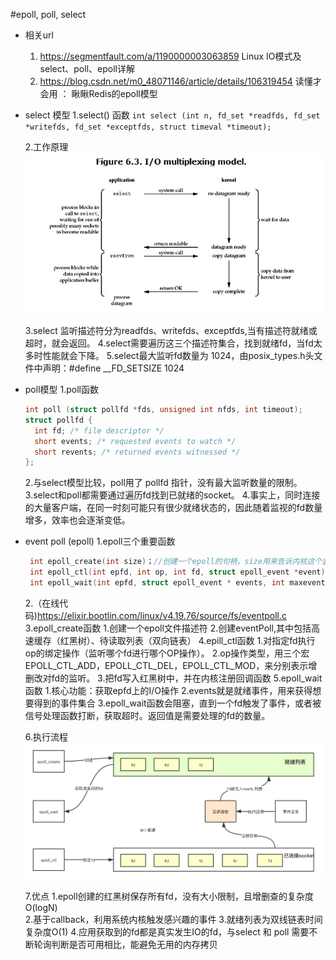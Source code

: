 #epoll, poll, select
- 相关url
  1. https://segmentfault.com/a/1190000003063859
  Linux IO模式及 select、poll、epoll详解
  2. https://blog.csdn.net/m0_48071146/article/details/106319454
  读懂才会用 ： 瞅瞅Redis的epoll模型
  
- select 模型
    1.select() 函数
    ```int select (int n, fd_set *readfds, fd_set *writefds, fd_set *exceptfds, struct timeval *timeout);```
    
    2.工作原理
    ![avatar](../img/1903235121-55c466eb17665_fix732.png)
    
    3.select 监听描述符分为readfds、writefds、exceptfds,当有描述符就绪或超时，就会返回。
    4.select需要遍历这三个描述符集合，找到就绪fd，当fd太多时性能就会下降。
    5.select最大监听fd数量为 1024，由posix_types.h头文件中声明：#define __FD_SETSIZE    1024
    
- poll模型
    1.poll函数
    ```C
    int poll (struct pollfd *fds, unsigned int nfds, int timeout);
    struct pollfd {
      int fd; /* file descriptor */
      short events; /* requested events to watch */
      short revents; /* returned events witnessed */
    };
    ```
    2.与select模型比较，poll用了 pollfd 指针，没有最大监听数量的限制。
    3.select和poll都需要通过遍历fd找到已就绪的socket。
    4.事实上，同时连接的大量客户端，在同一时刻可能只有很少就绪状态的，因此随着监视的fd数量增多，效率也会逐渐变低。
    
- event poll (epoll)
    1.epoll三个重要函数
    ```C
     int epoll_create(int size)；//创建一个epoll的句柄，size用来告诉内核这个监听的数目一共有多大
     int epoll_ctl(int epfd, int op, int fd, struct epoll_event *event)；
     int epoll_wait(int epfd, struct epoll_event * events, int maxevents, int timeout);
    ```
    2.（在线代码)https://elixir.bootlin.com/linux/v4.19.76/source/fs/eventpoll.c
    3.epoll_create函数
        1.创建一个epoll文件描述符
        2.创建eventPoll,其中包括高速缓存（红黑树）、待读取列表（双向链表）
    4.epill_ctl函数
        1.对指定fd执行op的绑定操作（监听哪个fd进行哪个OP操作）。
        2.op操作类型，用三个宏EPOLL_CTL_ADD，EPOLL_CTL_DEL，EPOLL_CTL_MOD，来分别表示增删改对fd的监听。
        3.把fd写入红黑树中，并在内核注册回调函数
    5.epoll_wait函数
        1.核心功能：获取epfd上的I/O操作
        2.events就是就绪事件，用来获得想要得到的事件集合
        3.epoll_wait函数会阻塞，直到一个fd触发了事件，或者被信号处理函数打断，获取超时。返回值是需要处理的fd的数量。
        
    6.执行流程
    ![avatar](../img/20200524192531762.png)
    
    7.优点
        1.epoll创建的红黑树保存所有fd，没有大小限制，且增删查的复杂度O(logN)    
        2.基于callback，利用系统内核触发感兴趣的事件
        3.就绪列表为双线链表时间复杂度O(1)
        4.应用获取到的fd都是真实发生IO的fd，与select 和 poll 需要不断轮询判断是否可用相比，能避免无用的内存拷贝
    